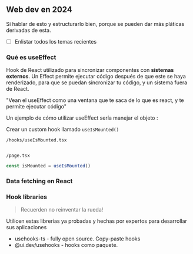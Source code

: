 
## Web dev en 2024

Sí hablar de esto y estructurarlo bien, porque se pueden dar más pláticas derivadas de esta.

- [ ] Enlistar todos los temas recientes

### Qué es useEffect

Hook de React utilizado para sincronizar componentes con **sistemas externos**. Un Effect permite ejecutar código después de que este se haya renderizado, para que se puedan sincronizar tu código, y un sistema fuera de React.

"Vean el useEffect como una ventana que te saca de lo que es react, y te permite ejecutar código"

Un ejemplo de cómo utilizar useEffect sería manejar el objeto :

Crear un custom hook llamado `useIsMounted()`

`/hooks/useIsMounted.tsx`
```ts

```
`/page.tsx`
```ts
const isMounted = useIsMounted()
```

### Data fetching en React


### Hook libraries

> Recuerden no reinventar la rueda!

Utilicen estas librerías ya probadas y hechas por expertos para desarrollar sus aplicaciones

* usehooks-ts - fully open source. Copy-paste hooks
* @ui.dev/usehooks - hooks como paquete.


